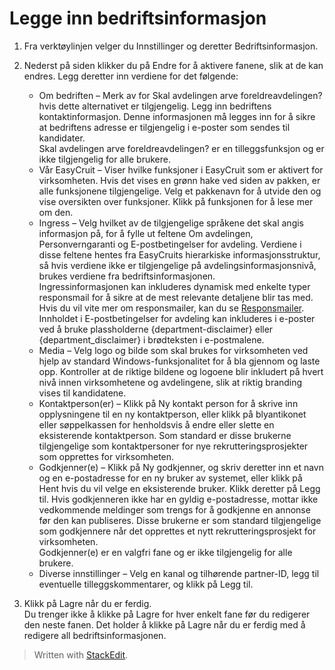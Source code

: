 # Legge inn bedriftsinformasjon

1.  Fra  verktøylinjen  velger du  Innstillinger  og deretter  Bedriftsinformasjon.
2.  Nederst på siden klikker du på  Endre  for å aktivere fanene, slik at de kan endres. Legg deretter inn verdiene for det følgende:
    -   Om bedriften  – Merk av for  Skal avdelingen arve foreldreavdelingen?  hvis dette alternativet er tilgjengelig. Legg inn bedriftens kontaktinformasjon. Denne informasjonen må legges inn for å sikre at bedriftens adresse er tilgjengelig i e-poster som sendes til kandidater.  
        Skal avdelingen arve foreldreavdelingen?  er en tilleggsfunksjon og er ikke tilgjengelig for alle brukere.
    -   Vår EasyCruit  – Viser hvilke funksjoner i EasyCruit som er aktivert for virksomheten. Hvis det vises en grønn hake ved siden av pakken, er alle funksjonene tilgjengelige. Velg et pakkenavn for å utvide den og vise oversikten over funksjoner. Klikk på funksjonen for å lese mer om den.
    -   Ingress  – Velg hvilket av de tilgjengelige språkene det skal angis informasjon på, for å fylle ut feltene  Om avdelingen,  Personverngaranti  og  E-postbetingelser for avdeling. Verdiene i disse feltene hentes fra EasyCruits hierarkiske informasjonsstruktur, så hvis verdiene ikke er tilgjengelige på avdelingsinformasjonsnivå, brukes verdiene fra bedriftsinformasjonen.  
        Ingressinformasjonen kan inkluderes dynamisk med enkelte typer responsmail for å sikre at de mest relevante detaljene blir tas med. Hvis du vil vite mer om responsmailer, kan du se  [Responsmailer](response_emails.htm).  
        Innholdet i E-postbetingelser for avdeling kan inkluderes i e-poster ved å bruke plassholderne {department-disclaimer} eller {department_disclaimer} i brødteksten i e-postmalene.
    -   Media  – Velg  logo  og  bilde  som skal brukes for virksomheten ved hjelp av standard Windows-funksjonalitet for å bla gjennom og laste opp. Kontroller at de riktige bildene og logoene blir inkludert på hvert nivå innen virksomhetene og avdelingene, slik at riktig branding vises til kandidatene.
    -   Kontaktperson(er)  – Klikk på  Ny kontakt person  for å skrive inn opplysningene til en ny kontaktperson, eller klikk på blyantikonet eller søppelkassen for henholdsvis å endre eller slette en eksisterende kontaktperson. Som standard er disse brukerne tilgjengelige som kontaktpersoner for nye rekrutteringsprosjekter som opprettes for virksomheten.
    -   Godkjenner(e)  – Klikk på  Ny godkjenner, og skriv deretter inn et navn og en e-postadresse for en ny bruker av systemet, eller klikk på  Hent  hvis du vil velge en eksisterende bruker. Klikk deretter på  Legg til. Hvis godkjenneren ikke har en gyldig e-postadresse, mottar ikke vedkommende meldinger som trengs for å godkjenne en annonse før den kan publiseres. Disse brukerne er som standard tilgjengelige som godkjennere når det opprettes et nytt rekrutteringsprosjekt for virksomheten.  
        Godkjenner(e)  er en valgfri fane og er ikke tilgjengelig for alle brukere.
    -   Diverse innstillinger  – Velg en  kanal  og tilhørende  partner-ID, legg til eventuelle tilleggskommentarer, og klikk på  Legg til.  
        
3.  Klikk på  Lagre  når du er ferdig.  
    Du trenger ikke å klikke på  Lagre  for hver enkelt fane før du redigerer den neste fanen. Det holder å klikke på  Lagre  når du er ferdig med å redigere all bedriftsinformasjonen.


> Written with [StackEdit](https://stackedit.io/).
<!--stackedit_data:
eyJoaXN0b3J5IjpbLTk5NTU5MzQyOSw3MzA5OTgxMTZdfQ==
-->